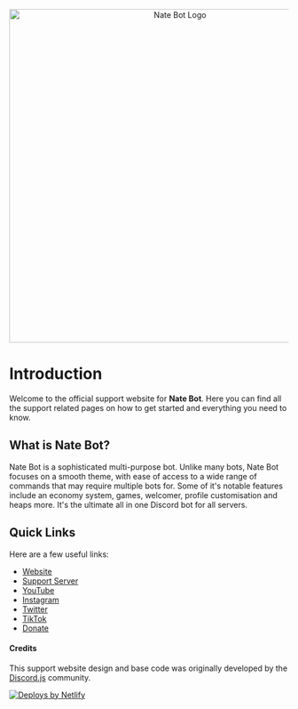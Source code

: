 <div align="center" style="padding-top: 45px">
  <p>
    <a href="https://natebot.xyz/"><img src="https://natebot.xyz/static/FullLogo.png" width="600" alt="Nate Bot Logo" /></a>
  </p>
</div>

# Introduction
Welcome to the official support website for **Nate Bot**. Here you can find all the support related pages on how to get started and everything you need to know.

## What is Nate Bot?
Nate Bot is a sophisticated multi-purpose bot. Unlike many bots, Nate Bot focuses on a smooth theme, with ease of access to a wide range of commands that may require multiple bots for. Some of it's notable features include an economy system, games, welcomer, profile customisation and heaps more. It's the ultimate all in one Discord bot for all servers.

## Quick Links
Here are a few useful links:

* [Website](https://natebot.xyz/)
* [Support Server](https://natebot.xyz/discord)
* [YouTube](https://www.youtube.com/channel/UCAkSUgBvtRETyZvaLFRcp-A?sub_confirmation=1)
* [Instagram](https://instagram.com/ntmcentral)
* [Twitter](https://twitter.com/ntmcentral)
* [TikTok](https://tiktok.com/@ntmcentral)
* [Donate](https://natebot.xyz/donate/)

#### Credits
This support website design and base code was originally developed by the [Discord.js](https://github.com/discordjs/guide) community.

<a href="https://www.netlify.com">
	<img src="https://www.netlify.com/img/global/badges/netlify-color-accent.svg" alt="Deploys by Netlify" />
</a>
